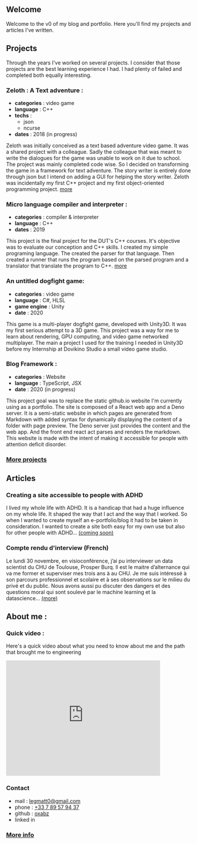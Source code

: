 <script src="https://kit.fontawesome.com/0b50565179.js" crossorigin="anonymous"></script>
## Welcome

Welcome to the v0 of my blog and portfolio. Here you'll find my projects and articles I've written. 

## Projects

Through the years I've worked on several projects. I consider that those projects are the best learning experience I had. I had plenty of failed and completed both equally interesting.

### Zeloth : A Text adventure :
- **categories** : video game
- **language** : C++
- **techs** : 
  - json
  - ncurse
- **dates** : 2018 (in progress)

Zeloth was initially conceived as a text based adventure video game. It was a shared project with a colleague. Sadly the colleague that was meant to write the dialogues for the game was unable to work on it due to school.
The project was mainly completed code wise. So I decided on transforming the game in a framework for text adventure. The story writer is entirely done through json but I intend on adding a GUI for helping the story writer.
Zeloth was incidentally my first C++ project and my first object-oriented programming project. 
[more](https://github.com/oxabz/Zeloth-text-adventure)

### Micro language compiler and interpreter :
- **categories** : compiler & interpreter
- **language** : C++
- **dates** : 2019

This project is the final project for the DUT's C++ courses. It's objective was to evaluate our conception and C++ skills. 
I created my simple programing language. The created the parser for that language. Then created a runner that runs the program based on the parsed program and a translator that translate the program to C++.
[more](https://github.com/oxabz/Projet-IUT-S3-CPP)

### An untitled dogfight game: 
- **categories** : video game
- **language** : C#, HLSL 
- **game engine** : Unity
- **date** : 2020

This game is a multi-player dogfight game, developed with Unity3D. It was my first serious attempt to a 3D game. This project was a way for me to learn about rendering, GPU computing, and video game networked multiplayer. The main a project I used for the training I needed in Unity3D before my Internship at Dovikino Studio a small video game studio.

### Blog Framework :
- **categories** : Website
- **language** : TypeScript, JSX
- **date** : 2020 (in progress)

This project goal was to replace the static github.io website I'm currently using as a portfolio. The site is composed of a React web app and  a Deno server. It is a semi-static website in which pages are generated from Markdown with added syntax for dynamically displaying the content of a folder with page preview. The Deno server just provides the content and the web app. And the front end react act parses and renders the markdown. This website is made with the intent of making it accessible for people with attention deficit disorder. 

### [More projects](https://github.com/oxabz/Projet-IUT-S3-CPP)  

## Articles 

### Creating a site accessible to people with ADHD
I lived my whole life with ADHD. It is a handicap that had a huge influence on my whole life. It shaped the way that I act and the way that I worked. So when I wanted to create myself an e-portfolio/blog it had to be taken in consideration. I wanted to create a site both easy for my own use but also for other people with ADHD... [(coming soon)]()

### Compte rendu d'interview (French)
Le lundi 30 novembre, en visioconférence, j’ai pu interviewer un data scientist du CHU de Toulouse, Prosper Burq. Il est le maitre d’alternance qui va me former et superviser mes trois ans à au CHU. Je me suis intéressé à son parcours professionnel et scolaire et à ses observations sur le milieu du privé et du public. Nous avons aussi pu discuter des dangers et des questions moral qui sont soulevé par le machine learning et la datascience... [(more)](compte-rendu.md)

## About me :
### Quick video : 

Here's  a quick video about what you need to know about me and the path that brought me to engineering
<iframe width="420" height="315" src="http://www.youtube.com/embed/dQw4w9WgXcQ" frameborder="0" allowfullscreen></iframe>

### Contact
- <i class="fa fa-envelope"></i>mail : [legmatt0@gmail.com](mailto:legmatt0@gmail.com)
- <i class="fa fa-mobile"></i>phone : [+33 7 89 57 94 37](tel:+33-7-89-57-94-37)
- <i class="fab fa-github"></i>github : [oxabz](https://github.com/oxabz)
- linked in

### [More info](about.md)
